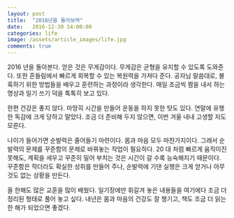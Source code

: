 ```yaml
---
layout: post
title:  "2016년을 돌아보며"
date:   2016-12-30 14:00:00
categories: life
image: /assets/article_images/life.jpg
comments: true
---
```


2016 년을 돌아본다. 얻은 것은 무게감이다. 무게감은 균형을 유지할 수 있도록 도와준다. 또한 흔들림에서 빠르게 회복할 수 있는 복원력을 가져다 준다. 공자님 말씀대로, 불혹하기 위한 방법들을 배우고 훈련하는 과정이라 생각한다. 매일 조금씩 짬을 내서 하는 명상과 일기 쓰기 덕을 톡톡히 보고 있다.

한편 건강은 좋지 않다. 마땅히 시간을 만들어 운동을 하지 못한 탓도 있다. 연말에 유행한 독감에 크게 당하고 말았다. 조금 더 준비해 두지 않으면, 이번 겨울 내내 고생할 지도 모른다.

나이가 들어가면 순발력은 줄어들기 마련이다. 몸과 마음 모두 마찬가지이다. 그래서 순발력의 문제를 꾸준함의 문제로 바꿔놓는 작업이 필요하다. 20 대 처럼 빠르게 움직이진 못해도, 계획을 세우고 꾸준히 밀어 부치는 것은 시간이 갈 수록 능숙해지기 때문이다. 꾸준함은 작더라도 확실한 성취를 만들어 주나, 순발력에 기댄 실행은 크게 얻거나 아무 것도 없는 상황을 만든다.

올 한해도 많은 교훈을 많이 배웠다. 일기장에만 휘갈겨 놓은 내용들을 여기에다 조금 더 정리된 형태로 풀어 놓고 싶다. 내년은 몸과 마음의 건강도 잘 챙기고, 책도 조금 더 읽는 한 해가 되었으면 좋겠다.
